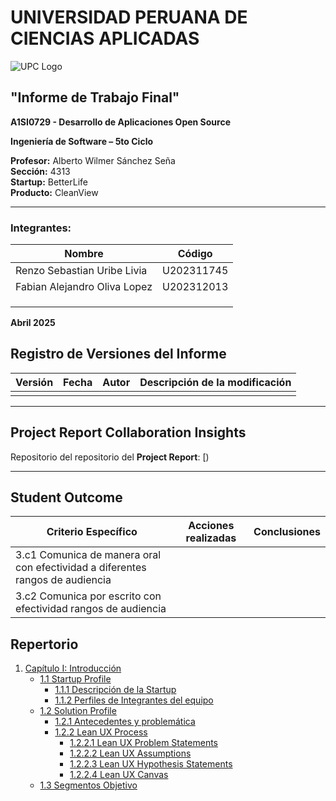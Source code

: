 # UNIVERSIDAD PERUANA DE CIENCIAS APLICADAS

![UPC Logo](https://upload.wikimedia.org/wikipedia/commons/f/fc/UPC_logo_transparente.png)

## "Informe de Trabajo Final"

**A1SI0729 - Desarrollo de Aplicaciones Open Source**

**Ingeniería de Software – 5to Ciclo**

**Profesor:** Alberto Wilmer Sánchez Seña  
**Sección:** 4313  
**Startup:** BetterLife  
**Producto:** CleanView  

---

### Integrantes:

| Nombre                                | Código       |
|---------------------------------------|--------------|
|Renzo Sebastian Uribe Livia            |U202311745    |
|Fabian Alejandro Oliva Lopez           |U202312013    |
|         |    |
|           |    |
|      |    |

**Abril 2025**

## Registro de Versiones del Informe

| Versión | Fecha | Autor | Descripción de la modificación |
|--------|-------|-------|-------------------------------|
|        |       |       |                               |

---

## Project Report Collaboration Insights

Repositorio del repositorio del **Project Report**: [)

---

## Student Outcome

| Criterio Específico                                                                 | Acciones realizadas | Conclusiones |
|-------------------------------------------------------------------------------------|---------------------|--------------|
| 3.c1 Comunica de manera oral con efectividad a diferentes rangos de audiencia       |                     |              |
| 3.c2 Comunica por escrito con efectividad rangos de audiencia                       |                     |              |

## Repertorio

1. [Capítulo I: Introducción](./Repo/Capitulo%201.md)
   - [1.1 Startup Profile](./Repo/Capitulo%201.md)
     - [1.1.1 Descripción de la Startup](./Repo/Capitulo%201.md)
     - [1.1.2 Perfiles de Integrantes del equipo](./Repo/Capitulo%201.md)
   - [1.2 Solution Profile](./Repo/Capitulo%201.md)
     - [1.2.1 Antecedentes y problemática](./Repo/Capitulo%201.md)
     - [1.2.2 Lean UX Process](./Repo/Capitulo%201.md)
       - [1.2.2.1 Lean UX Problem Statements](./Repo/Capitulo%201.md)
       - [1.2.2.2 Lean UX Assumptions](./Repo/Capitulo%201.md)
       - [1.2.2.3 Lean UX Hypothesis Statements](./Repo/Capitulo%201.md)
       - [1.2.2.4 Lean UX Canvas](./Repo/Capitulo%201.md)
   - [1.3 Segmentos Objetivo](./Repo/Capitulo%201.md)

